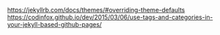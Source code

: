 https://jekyllrb.com/docs/themes/#overriding-theme-defaults
https://codinfox.github.io/dev/2015/03/06/use-tags-and-categories-in-your-jekyll-based-github-pages/
